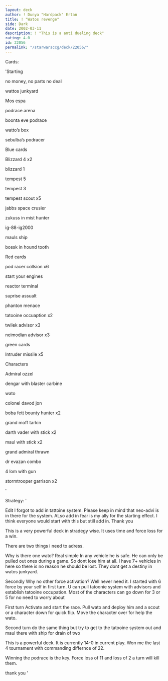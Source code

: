 ```yaml
---
layout: deck
author: ! Dunya "Hardpack" Ertan
title: ! "Watos revenge"
side: Dark
date: 2002-03-11
description: ! "This is a anti dueling deck"
rating: 4.0
id: 22056
permalink: "/starwarsccg/deck/22056/"
---
```

Cards: 

'Starting

no money, no parts no deal

wattos junkyard

Mos espa

podrace arena

boonta eve podrace

watto’s box

sebulba’s podracer


Blue cards

Blizzard 4 x2

blizzard 1

tempest 5

tempest 3

tempest scout x5

jabbs space crusier

zukuss in mist hunter

ig-88-ig2000

mauls ship

bossk in hound tooth


Red cards

pod racer collsion x6

start your engines

reactor terminal

suprise assualt

phanton menace

tatooine occuaption x2

twilek advisor x3

neimodian advisor x3


green cards

Intruder missile x5


Characters

Admiral ozzel

dengar with blaster carbine

wato

colonel davod jon

boba fett bounty hunter x2

grand moff tarkin

darth vader with stick x2

maul with stick x2

grand admiral thrawn

dr evazan combo 

4 lom with gun

stormtrooper garrison x2




'

Strategy: '

Edit I forgot to add in tattoine system. Please keep in mind that neo-advi is in there for the system. ALso add in fear is my ally for the starting effect. I think everyone would start with this but still add in. Thank you


This is a very powerful deck in stradegy wise. It uses time and force loss for a win. 


There are two things i need to adress.


Why is there one wato? Real simple In any vehicle he is safe. He can only be pulled out ones during a game. So dont lose him at all. I have 7+ vehicles in here so there is no reason he should be lost. They dont get a destiny in watos junkyard. 


Secondly Why no other force activation? Well never need it. I started with 6 force by your self in first turn. U can pull tatoonie system with advisors and establish tatooine occupation. Most of the characters can go down for 3 or 5 for no need to worry about


First turn Activate and start the race. Pull wato and deploy him and a scout or a character down for quick flip. Move the character over for help the wato.


Second turn do the same thing but try to get to the tatooine system out and maul there with ship for drain of two



This is a powerful deck. It is currently 14-0 in current play. Won me the last 4 tournament with commanding differnce of 22.


Winning the podrace is the key. Force loss of 11 and loss of 2 a turn will kill them.


thank you  '
